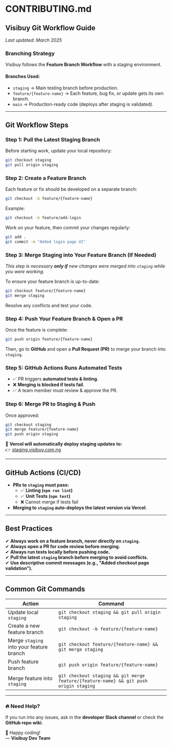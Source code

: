 # CONTRIBUTING.md

## Visibuy Git Workflow Guide
_Last updated: March 2025_

### **Branching Strategy**
Visibuy follows the **Feature Branch Workflow** with a staging environment.

#### **Branches Used:**
- `staging` → Main testing branch before production.
- `feature/{feature-name}` → Each feature, bug fix, or update gets its own branch.
- `main` → Production-ready code (deploys after staging is validated).

---

## **Git Workflow Steps**

### **Step 1: Pull the Latest Staging Branch**
Before starting work, update your local repository:
```sh
git checkout staging
git pull origin staging
```

### **Step 2: Create a Feature Branch**
Each feature or fix should be developed on a separate branch:
```sh
git checkout -b feature/{feature-name}
```
Example:
```sh
git checkout -b feature/add-login
```
Work on your feature, then commit your changes regularly:
```sh
git add .
git commit -m "Added login page UI"
```

### **Step 3: Merge Staging into Your Feature Branch (If Needed)**
_This step is necessary **only if** new changes were merged into `staging` while you were working._

To ensure your feature branch is up-to-date:
```sh
git checkout feature/{feature-name}
git merge staging
```
Resolve any conflicts and test your code.

### **Step 4: Push Your Feature Branch & Open a PR**
Once the feature is complete:
```sh
git push origin feature/{feature-name}
```
Then, go to **GitHub** and open a **Pull Request (PR)** to merge your branch into `staging`.

### **Step 5: GitHub Actions Runs Automated Tests**
- ✅ PR triggers **automated tests & linting**.
- ❌ **Merging is blocked if tests fail**.
- ✅ A team member must review & approve the PR.

### **Step 6: Merge PR to Staging & Push**
Once approved:
```sh
git checkout staging
git merge feature/{feature-name}
git push origin staging
```
🚀 **Vercel will automatically deploy staging updates to:**  
👉 [staging.visibuy.com.ng](https://staging.visibuy.com.ng/)

---

## **GitHub Actions (CI/CD)**
- **PRs to `staging` must pass:**
  - ✅ **Linting (`npm run lint`)**
  - ✅ **Unit Tests (`npm test`)**
  - ❌ Cannot merge if tests fail
- **Merging to `staging` auto-deploys the latest version via Vercel**.

---

## **Best Practices**
✔ **Always work on a feature branch, never directly on `staging`.**  
✔ **Always open a PR for code review before merging.**  
✔ **Always run tests locally before pushing code.**  
✔ **Pull the latest `staging` branch before merging to avoid conflicts.**  
✔ **Use descriptive commit messages (e.g., "Added checkout page validation").**  

---

## **Common Git Commands**
| **Action** | **Command** |
|------------|------------|
| Update local `staging` | `git checkout staging && git pull origin staging` |
| Create a new feature branch | `git checkout -b feature/{feature-name}` |
| Merge `staging` into your feature branch | `git checkout feature/{feature-name} && git merge staging` |
| Push feature branch | `git push origin feature/{feature-name}` |
| Merge feature into `staging` | `git checkout staging && git merge feature/{feature-name} && git push origin staging` |

---

### 🔥 **Need Help?**
If you run into any issues, ask in the **developer Slack channel** or check the **GitHub repo wiki**.

🚀 Happy coding!  
— **Visibuy Dev Team**

